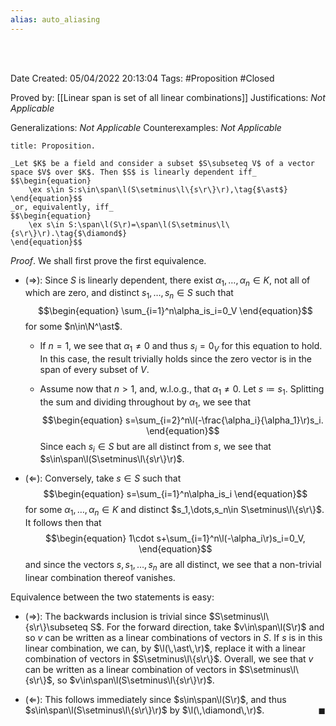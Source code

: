 ```yaml
---
alias: auto_aliasing
---
```


<br />
<br />

Date Created: 05/04/2022 20:13:04
Tags: #Proposition #Closed

Proved by: [[Linear span is set of all linear combinations]]
Justifications: _Not Applicable_

Generalizations: _Not Applicable_
Counterexamples: _Not Applicable_

``` ad-Proposition
title: Proposition.

_Let $K$ be a field and consider a subset $S\subseteq V$ of a vector space $V$ over $K$. Then $S$ is linearly dependent iff_
$$\begin{equation}
    \ex s\in S:s\in\span\l(S\setminus\l\{s\r\}\r),\tag{$\ast$}
\end{equation}$$
_or, equivalently, iff_
$$\begin{equation}
    \ex s\in S:\span\l(S\r)=\span\l(S\setminus\l\{s\r\}\r).\tag{$\diamond$}
\end{equation}$$

```

_Proof_. We shall first prove the first equivalence.
* ($\Rightarrow$): Since $S$ is linearly dependent, there exist $\alpha_1,\dots,\alpha_n\in K$, not all of which are zero, and distinct $s_1,\dots,s_n\in S$ such that
$$\begin{equation}
    \sum_{i=1}^n\alpha_is_i=0_V
\end{equation}$$
for some $n\in\N^\ast$.

  * If $n=1$, we see that $\alpha_1\neq0$ and thus $s_i=0_V$ for this equation to hold. In this case, the result trivially holds since the zero vector is in the span of every subset of $V$.

  * Assume now that $n>1$, and, w.l.o.g., that $\alpha_1\neq0$. Let $s\coloneqq s_1$. Splitting the sum and dividing throughout by $\alpha_1$, we see that
$$\begin{equation}
    s=\sum_{i=2}^n\l(-\frac{\alpha_i}{\alpha_1}\r)s_i.
\end{equation}$$
  Since each $s_i\in S$ but are all distinct from $s$, we see that $s\in\span\l(S\setminus\l\{s\r\}\r)$.


* ($\Leftarrow$): Conversely, take $s\in S$ such that
$$\begin{equation}
    s=\sum_{i=1}^n\alpha_is_i
\end{equation}$$
for some $\alpha_1,\dots,\alpha_n\in K$ and distinct $s_1,\dots,s_n\in S\setminus\l\{s\r\}$. It follows then that
$$\begin{equation}
    1\cdot s+\sum_{i=1}^n\l(-\alpha_i\r)s_i=0_V,
\end{equation}$$
and since the vectors $s,s_1,\dots,s_n$ are all distinct, we see that a non-trivial linear combination thereof vanishes.

Equivalence between the two statements is easy:
* ($\Rightarrow$): The backwards inclusion is trivial since $S\setminus\l\{s\r\}\subseteq S$. For the forward direction, take $v\in\span\l(S\r)$ and so $v$ can be written as a linear combinations of vectors in $S$. If $s$ is in this linear combination, we can, by $\l(\,\ast\,\r)$, replace it with a linear combination of vectors in $S\setminus\l\{s\r\}$. Overall, we see that $v$ can be written as a linear combination of vectors in $S\setminus\l\{s\r\}$, so $v\in\span\l(S\setminus\l\{s\r\}\r)$.

* ($\Leftarrow$): This follows immediately since $s\in\span\l(S\r)$, and thus $s\in\span\l(S\setminus\l\{s\r\}\r)$ by $\l(\,\diamond\,\r)$.<span style="float:right;">$\blacksquare$</span>
